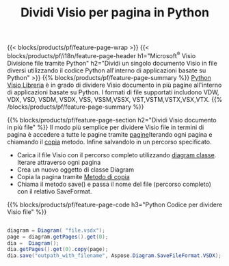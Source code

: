 ﻿---
title: Dividi Visio per pagina in Python
url: /it/python-java/splitter/
description: Python codici sorgente che spiega come dividere Microsoft Visio file in più file in Python applicazioni
---
{{< blocks/products/pf/feature-page-wrap >}}
{{< blocks/products/pf/i18n/feature-page-header h1="Microsoft<sup>&reg;</sup> Visio Divisione file tramite Python" h2="Dividi un singolo documento Visio in file diversi utilizzando il codice Python all\'interno di applicazioni basate su Python" >}}
{{% blocks/products/pf/feature-page-summary %}}
[Python Visio Libreria](/diagram/python-java/) è in grado di dividere Visio documento in più pagine all'interno di applicazioni basate su Python. I formati di file supportati includono VDW, VDX, VSD, VSDM, VSDX, VSS, VSSM,VSSX, VST,VSTM,VSTX,VSX,VTX.
{{% /blocks/products/pf/feature-page-summary %}}

{{% blocks/products/pf/feature-page-section h2="Dividi Visio documento in più file" %}}
Il modo più semplice per dividere Visio file in termini di pagina è accedere a tutte le pagine tramite [pagine](https://reference.aspose.com/diagram/python-java/asposediagram.api/diagram#Pages)Iterando ogni pagina e chiamando il [copia](https://reference.aspose.com/diagram/python-java/asposediagram.api/page#copy(com.aspose.diagram.Page)) metodo. Infine salvandolo in un percorso specificato. 

+ Carica il file Visio con il percorso completo utilizzando [diagram classe](https://reference.aspose.com/diagram/python-java/asposediagram.api/diagram).
Iterare attraverso ogni pagina
+ Crea un nuovo oggetto di classe Diagram
+ Copia la pagina tramite [Metodo di copia](https://reference.aspose.com/diagram/python-java/asposediagram.api/page#copy(com.aspose.diagram.Page))
+ Chiama il metodo save() e passa il nome del file (percorso completo) con il relativo SaveFormat.

{{% blocks/products/pf/feature-page-code h3="Python Codice per dividere Visio file" %}}

```cs

diagram = Diagram( "file.vsdx");
page = diagram.getPages().get(0);
dia =  Diagram();
dia.getPages().get(0).copy(page);
dia.save("outpath_with_filename", Aspose.Diagram.SaveFileFormat.VSDX);  


```
